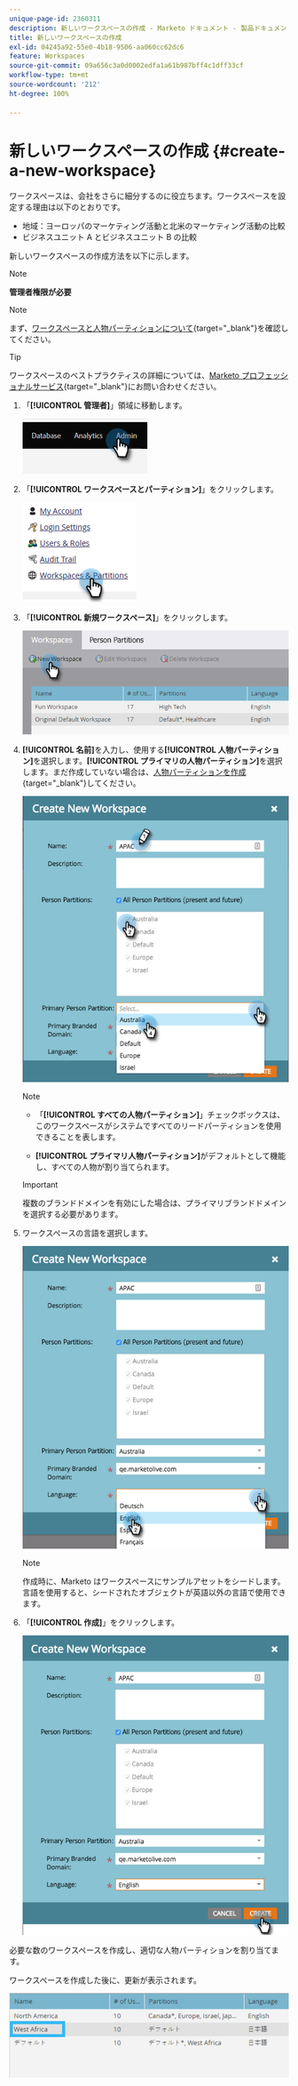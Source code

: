 ```yaml
---
unique-page-id: 2360311
description: 新しいワークスペースの作成 - Marketo ドキュメント - 製品ドキュメント
title: 新しいワークスペースの作成
exl-id: 04245a92-55e0-4b18-9506-aa060cc62dc6
feature: Workspaces
source-git-commit: 09a656c3a0d0002edfa1a61b987bff4c1dff33cf
workflow-type: tm+mt
source-wordcount: '212'
ht-degree: 100%

---
```


# 新しいワークスペースの作成 {#create-a-new-workspace}

ワークスペースは、会社をさらに細分するのに役立ちます。ワークスペースを設定する理由は以下のとおりです。

* 地域：ヨーロッパのマーケティング活動と北米のマーケティング活動の比較
* ビジネスユニット A とビジネスユニット B の比較

新しいワークスペースの作成方法を以下に示します。

>[!NOTE]
>
>**管理者権限が必要**

>[!NOTE]
>
>まず、[ワークスペースと人物パーティションについて](/help/marketo/product-docs/administration/workspaces-and-person-partitions/understanding-workspaces-and-person-partitions.md){target="_blank"}を確認してください。

>[!TIP]
>
>ワークスペースのベストプラクティスの詳細については、[Marketo プロフェッショナルサービス](https://business.adobe.com/products/marketo/services-support.html){target="_blank"}にお問い合わせください。

1. 「**[!UICONTROL 管理者]**」領域に移動します。

   ![](assets/create-a-new-workspace-1.png)

1. 「**[!UICONTROL ワークスペースとパーティション]**」をクリックします。

   ![](assets/create-a-new-workspace-2.png)

1. 「**[!UICONTROL 新規ワークスペース]**」をクリックします。

   ![](assets/create-a-new-workspace-3.png)

1. **[!UICONTROL 名前]**&#x200B;を入力し、使用する&#x200B;**[!UICONTROL 人物パーティション]**&#x200B;を選択します。**[!UICONTROL プライマリの人物パーティション]**&#x200B;を選択します。まだ作成していない場合は、[人物パーティションを作成](/help/marketo/product-docs/administration/workspaces-and-person-partitions/create-a-person-partition.md){target="_blank"}してください。

   ![](assets/create-a-new-workspace-4.png)

   >[!NOTE]
   >
   >* 「**[!UICONTROL すべての人物パーティション]**」チェックボックスは、このワークスペースがシステムですべてのリードパーティションを使用できることを表します。
   >
   >* **[!UICONTROL プライマリ人物パーティション]**&#x200B;がデフォルトとして機能し、すべての人物が割り当てられます。

   >[!IMPORTANT]
   >
   >複数のブランドドメインを有効にした場合は、プライマリブランドドメインを選択する必要があります。

1. ワークスペースの言語を選択します。

   ![](assets/create-a-new-workspace-5.png)

   >[!NOTE]
   >
   >作成時に、Marketo はワークスペースにサンプルアセットをシードします。言語を使用すると、シードされたオブジェクトが英語以外の言語で使用できます。

1. 「**[!UICONTROL 作成]**」をクリックします。

   ![](assets/create-a-new-workspace-6.png)

必要な数のワークスペースを作成し、適切な人物パーティションを割り当てます。

ワークスペースを作成した後に、更新が表示されます。

![](assets/create-a-new-workspace-7.png)
